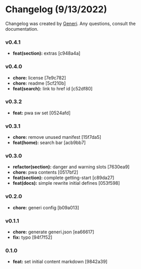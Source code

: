 # Changelog (9/13/2022)

Changelog was created by [Generi](https://github.com/Novout/generi). Any questions, consult the documentation.

### v0.4.1

* **feat(section):** extras [c948a4a]

### v0.4.0

* **chore:** license [7e9c782]
* **chore:** readme [5cf210b]
* **feat(search):** link to href id [c52df80]

### v0.3.2

* **feat:** pwa sw set [0524afd]

### v0.3.1

* **chore:** remove unused manifest [15f7da5]
* **feat(home):** search bar [acb9bb7]

### v0.3.0

* **refactor(section):** danger and warning slots [7630ea9]
* **chore:** pwa contents [0517bf2]
* **feat(section):** complete getting-start [c89da27]
* **feat(docs):** simple rewrite initial defines [053f598]

### v0.2.0

* **chore:** generi config [b09a013]

### v0.1.1

* **chore:** generate generi.json [ea66617]
* **fix:** typo [94f7f52]

### 0.1.0

* **feat:** set initial content markdown [9842a39]
